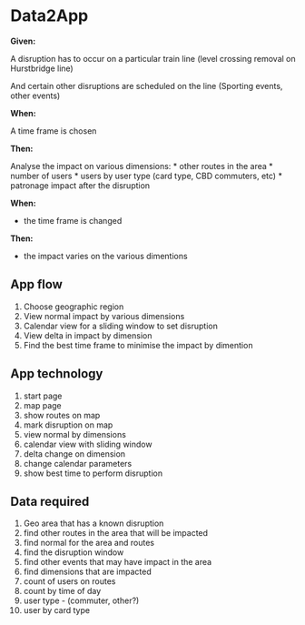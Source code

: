 # Data2App

**Given:**

  A disruption has to occur on a particular train line (level crossing removal
  on Hurstbridge line)

  And certain other disruptions are scheduled on the line (Sporting events,
  other events)

**When:**

  A time frame is chosen

**Then:**

  Analyse the impact on various dimensions:
    * other routes in the area
    * number of users
    * users by user type (card type, CBD commuters, etc)
    * patronage impact after the disruption

**When:**

  * the time frame is changed

**Then:**
  * the impact varies on the various dimentions

## App flow

1. Choose geographic region
1. View normal impact by various dimensions
1. Calendar view for a sliding window to set disruption
1. View delta in impact by dimension
1. Find the best time frame to minimise the impact by dimention

## App technology

1. start page
1. map page
1. show routes on map
1. mark disruption on map
1. view normal by dimensions
1. calendar view with sliding window
1. delta change on dimension
1. change calendar parameters
1. show best time to perform disruption

## Data required

1. Geo area that has a known disruption
1. find other routes in the area that will be impacted
1. find normal for the area and routes
1. find the disruption window
1. find other events that may have impact in the area
1. find dimensions that are impacted
  1. count of users on routes
  1. count by time of day
  1. user type - (commuter, other?)
  1. user by card type

